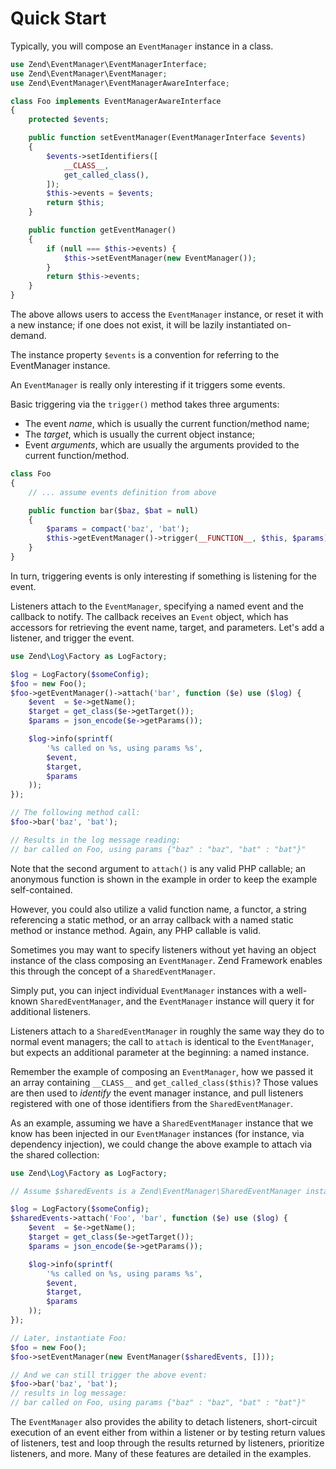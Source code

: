 # Quick Start

Typically, you will compose an `EventManager` instance in a class.

```php
use Zend\EventManager\EventManagerInterface;
use Zend\EventManager\EventManager;
use Zend\EventManager\EventManagerAwareInterface;

class Foo implements EventManagerAwareInterface
{
    protected $events;

    public function setEventManager(EventManagerInterface $events)
    {
        $events->setIdentifiers([
            __CLASS__,
            get_called_class(),
        ]);
        $this->events = $events;
        return $this;
    }

    public function getEventManager()
    {
        if (null === $this->events) {
            $this->setEventManager(new EventManager());
        }
        return $this->events;
    }
}
```

The above allows users to access the `EventManager` instance, or reset it with a
new instance; if one does not exist, it will be lazily instantiated on-demand.

The instance property `$events` is a convention for referring to the
EventManager instance.

An `EventManager` is really only interesting if it triggers some events.

Basic triggering via the `trigger()` method takes three arguments:

- The event *name*, which is usually the current function/method name;
- The *target*, which is usually the current object instance;
- Event *arguments*, which are usually the arguments provided to the current function/method.

```php
class Foo
{
    // ... assume events definition from above

    public function bar($baz, $bat = null)
    {
        $params = compact('baz', 'bat');
        $this->getEventManager()->trigger(__FUNCTION__, $this, $params);
    }
}
```

In turn, triggering events is only interesting if something is listening for the
event.

Listeners attach to the `EventManager`, specifying a named event and the
callback to notify. The callback receives an `Event` object, which has accessors
for retrieving the event name, target, and parameters. Let's add a listener, and
trigger the event.

```php
use Zend\Log\Factory as LogFactory;

$log = LogFactory($someConfig);
$foo = new Foo();
$foo->getEventManager()->attach('bar', function ($e) use ($log) {
    $event  = $e->getName();
    $target = get_class($e->getTarget());
    $params = json_encode($e->getParams());

    $log->info(sprintf(
        '%s called on %s, using params %s',
        $event,
        $target,
        $params
    ));
});

// The following method call:
$foo->bar('baz', 'bat');

// Results in the log message reading:
// bar called on Foo, using params {"baz" : "baz", "bat" : "bat"}"
```

Note that the second argument to `attach()` is any valid PHP callable; an
anonymous function is shown in the example in order to keep the example
self-contained.

However, you could also utilize a valid function name, a functor, a string
referencing a static method, or an array callback with a named static method or
instance method. Again, any PHP callable is valid.

Sometimes you may want to specify listeners without yet having an object
instance of the class composing an `EventManager`. Zend Framework enables this
through the concept of a `SharedEventManager`.

Simply put, you can inject individual `EventManager` instances with a well-known
`SharedEventManager`, and the `EventManager` instance will query it for
additional listeners.

Listeners attach to a `SharedEventManager` in roughly the same way they do to
normal event managers; the call to `attach` is identical to the `EventManager`,
but expects an additional parameter at the beginning: a named instance.

Remember the example of composing an `EventManager`, how we passed it an array
containing `__CLASS__` and `get_called_class($this)`? Those values are then used to
*identify* the event manager instance, and pull listeners registered with one of
those identifiers from the `SharedEventManager`.

As an example, assuming we have a `SharedEventManager` instance that we know has
been injected in our `EventManager` instances (for instance, via dependency
injection), we could change the above example to attach via the shared
collection:

```php
use Zend\Log\Factory as LogFactory;

// Assume $sharedEvents is a Zend\EventManager\SharedEventManager instance

$log = LogFactory($someConfig);
$sharedEvents->attach('Foo', 'bar', function ($e) use ($log) {
    $event  = $e->getName();
    $target = get_class($e->getTarget());
    $params = json_encode($e->getParams());

    $log->info(sprintf(
        '%s called on %s, using params %s',
        $event,
        $target,
        $params
    ));
});

// Later, instantiate Foo:
$foo = new Foo();
$foo->setEventManager(new EventManager($sharedEvents, []));

// And we can still trigger the above event:
$foo->bar('baz', 'bat');
// results in log message:
// bar called on Foo, using params {"baz" : "baz", "bat" : "bat"}"
```

The `EventManager` also provides the ability to detach listeners, short-circuit
execution of an event either from within a listener or by testing return values
of listeners, test and loop through the results returned by listeners,
prioritize listeners, and more. Many of these features are detailed in the
examples.
